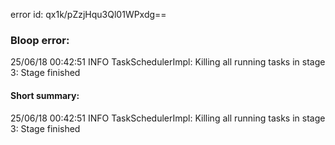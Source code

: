 error id: qx1k/pZzjHqu3Ql01WPxdg==
### Bloop error:

25/06/18 00:42:51 INFO TaskSchedulerImpl: Killing all running tasks in stage 3: Stage finished
#### Short summary: 

25/06/18 00:42:51 INFO TaskSchedulerImpl: Killing all running tasks in stage 3: Stage finished